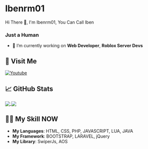 
# Ibenrm01
Hi There 👋, I'm Ibenrm01, You Can Call Iben
<br>
<h3>Just a Human</h3>

- 🔭 I’m currently working on **Web Developer**, **Roblox Server Devs**

## 🚶 Visit Me
[![Youtube](https://img.shields.io/badge/Youtube-FF0014?style=for-the-badge&logo=youtube&logoColor=white)](https://youtube.com/@ibenrm0185)
## &#x1f4c8; GitHub Stats
<a href="https://github.com/Ibenrm">
  <img align="center" src="https://github-readme-stats.vercel.app/api?username=Ibenrm&show_icons=true&theme=transparent"/>
</a>
<a href="https://github.com/Ibenrm">
  <img align="center" src="https://github-readme-stats.vercel.app/api/top-langs/?username=Ibenrm&layout=compact&theme=transparent" />
</a>

## 👨‍💻 My Skill NOW
- **My Languages**: HTML, CSS, PHP, JAVASCRIPT, LUA, JAVA
- **My Framework**: BOOTSTRAP, LARAVEL, jQuery
- **My Library**: SwiperJs, AOS
